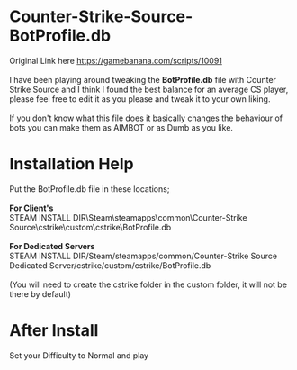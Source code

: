 # Counter-Strike-Source-BotProfile.db
Original Link here https://gamebanana.com/scripts/10091
<br><br>
I have been playing around tweaking the **BotProfile.db** file with Counter Strike Source and I think I found the best balance for an average CS player, please feel free to edit it as you please and tweak it to your own liking.
<br><br>
If you don't know what this file does it basically changes the behaviour of bots you can make them as AIMBOT or as Dumb as you like.

# Installation Help
Put the BotProfile.db file in these locations;
<br>
<br>
**For Client's**
<br>
STEAM INSTALL DIR\Steam\steamapps\common\Counter-Strike Source\cstrike\custom\cstrike\BotProfile.db
<br>
<br>
**For Dedicated Servers**
<br>
STEAM INSTALL DIR/Steam/steamapps/common/Counter-Strike Source Dedicated Server/cstrike/custom/cstrike/BotProfile.db
<br>
<br>
(You will need to create the cstrike folder in the custom folder, it will not be there by default)

# After Install
Set your Difficulty to Normal and play
